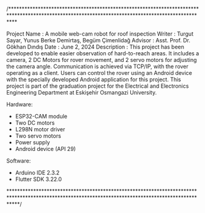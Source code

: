 /**************************************************************************************************************************************************

Project Name      : A mobile web-cam robot for roof inspection
Writer            : Turgut Sayar, Yunus Berke Demirtaş, Begüm Çimenlidağ
Advisor           : Asst. Prof. Dr. Gökhan Dındış
Date              : June 2, 2024
Description       : This project has been developed to enable easier observation of hard-to-reach areas. It includes a camera, 2 DC Motors for
                    rover movement, and 2 servo motors for adjusting the camera angle. Communication is achieved via TCP/IP, with the rover
                    operating as a client. Users can control the rover using an Android device with the specially developed Android application
                    for this project. This project is part of the graduation project for the Electrical and Electronics Engineering Department at
                    Eskişehir Osmangazi University.

Hardware:
  - ESP32-CAM module
  - Two DC motors
  - L298N motor driver
  - Two servo motors
  - Power supply
  - Android device (API 29)

Software:
  - Arduino IDE 2.3.2
  - Flutter SDK 3.22.0
                  
***************************************************************************************************************************************************/
